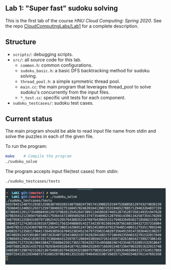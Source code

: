 Lab 1: "Super fast" sudoku solving
----------------------------------

This is the first lab of the course *HNU Cloud Computing: Spring 2020*. See the repo [CloudComputingLabs/Lab1](https://github.com/1989chenguo/CloudComputingLabs/tree/master/Lab1) for a complete description. 

Structure
---------

* `scripts/`: debugging scripts.
* `src/`: all source code for this lab.
    * `common.h`: common configurations.
    * `sudoku_basic.h`: a basic DFS backtracking method for sudoku solving.
    * `thread_pool.h`: a simple symmetric thread pool.
    * `main.cc`: the main program that leverages thread_pool to solve sudoku's concurrently from the input files.
    * `*_test.cc`: specific unit tests for each component.
* `sudoku_testcases/`: sudoku test cases.

Current status
--------------

The main program should be able to read input file name from stdin and solve the puzzles in each of the given file. 

To run the program:

```bash
make    # Compile the program
./sudoku_solve
```

The program accepts input file(test cases) from stdin:

```bash
./sudoku_testcases/tests
```

![test_case](./test_case.png)